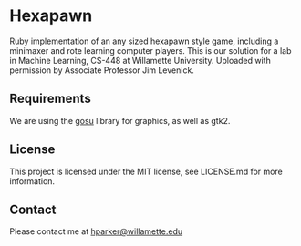 Hexapawn
========

Ruby implementation of an any sized hexapawn style game, including a minimaxer and rote learning computer players.  This is our solution for a lab in Machine Learning, CS-448 at Willamette University.  Uploaded with permission by Associate Professor Jim Levenick.

Requirements
------------

We are using the [gosu](http://www.libgosu.org/) library for graphics, as well as gtk2.

License
-------

This project is licensed under the MIT license, see LICENSE.md for more information.


Contact
-------

Please contact me at hparker@willamette.edu
